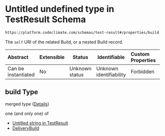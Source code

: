 # Untitled undefined type in TestResult Schema

```txt
https://platform.codeclimate.com/schemas/test-result#/properties/build
```

The `self` URI of the related Build, or a nested Build record.


| Abstract            | Extensible | Status         | Identifiable            | Custom Properties | Additional Properties | Access Restrictions | Defined In                                                                                   |
| :------------------ | ---------- | -------------- | ----------------------- | :---------------- | --------------------- | ------------------- | -------------------------------------------------------------------------------------------- |
| Can be instantiated | No         | Unknown status | Unknown identifiability | Forbidden         | Allowed               | none                | [TestResult.schema.json\*](../../spec/schemas/TestResult.schema.json "open original schema") |

## build Type

merged type ([Details](testresult-properties-build.md))

one (and only one) of

-   [Untitled string in TestResult](testresult-properties-build-oneof-0.md "check type definition")
-   [DeliveryBuild](testresult-properties-build-oneof-deliverybuild.md "check type definition")
